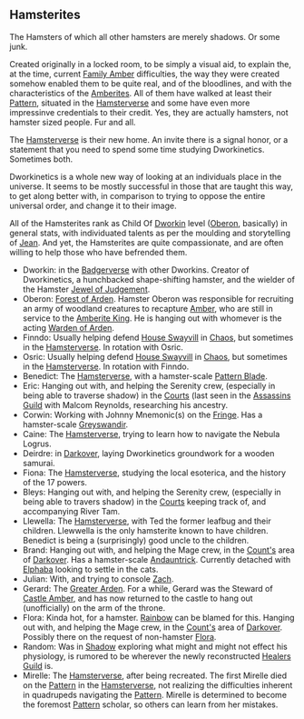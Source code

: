 ## Hamsterites

The Hamsters of which all other hamsters are merely shadows.  Or some junk.

Created originally in a locked room, to be simply a visual aid, to explain the, at the time, current [Family Amber](WhoIsWhereAmberites) difficulties, the way they were created somehow enabled them to be quite real, and of the bloodlines, and with the characteristics of the [Amberites](WhoIsWhereAmberites).  All of them have walked at least their [Pattern](PrimalPattern), situated in the [Hamsterverse](HamsterVerse) and some have even more impressinve credentials to their credit.  Yes, they are actually hamsters, not hamster sized people.  Fur and all.

The [Hamsterverse](HamsterVerse) is their new home. An invite there is a signal honor, or a statement that you need to spend some time studying Dworkinetics.  Sometimes both.

Dworkinetics is a whole new way of looking at an individuals place in the universe.  It seems to be mostly successful in those that are taught this way, to get along better with, in comparison to trying to oppose the entire universal order, and change it to their image.

All of the Hamsterites rank as Child Of [Dworkin](DworkinOfAmber) level ([Oberon](OberonOfDworkin), basically) in general stats, with individuated talents as per the moulding and storytelling of [Jean](JeanOfFlorimel).  And yet, the Hamsterites are quite compassionate, and are often willing to help those who have befrended them.

 + <a name="dworkin">Dworkin</a>: in the [Badgerverse](BadgerVerse) with other Dworkins.  Creator of Dworkinetics, a hunchbacked shape-shifting hamster, and the wielder of the Hamster [Jewel of Judgement](JewelOfJudgement).
 + <a name="oberon">Oberon</a>: [Forest of Arden](ForestOfArden).  Hamster Oberon was responsible for recruiting an army of woodland creatures to recapture [Amber](KolvirPromontory#shadowkolvir), who are still in service to the [Amberite King](KingOfAmber). He is hanging out with whomever is the acting [Warden of Arden](ForestOfArden).
 + <a name="finndo">Finndo</a>: Usually helping defend [House Swayvill](HouseSwayvill) in [Chaos](CourtsOfChaos), but sometimes in the [Hamsterverse](HamsterVerse). In rotation with Osric.
 + <a name="osric">Osric</a>: Usually helping defend [House Swayvill](HouseSwayvill) in [Chaos](CourtsOfChaos), but sometimes in the [Hamsterverse](HamsterVerse). In rotation with Finndo.
 + <a name="benedict">Benedict</a>: The [Hamsterverse](HamsterVerse), with a hamster-scale [Pattern Blade](PatternBlade).
 + <a name="eric">Eric</a>: Hanging out with, and helping the Serenity crew, (especially in being able to traverse shadow) in the [Courts](CourtsOfChaos) (last seen in the [Assassins](AssassinsGuild) [Guild](ChaosGuilds) with Malcom Reynolds, researching his ancestry.
 + <a name="corwin">Corwin</a>: Working with Johnny Mnemonic(s) on the [Fringe](PowersBalancesAndOpposites).  Has a hamster-scale [Greyswandir](PatternBlade).
 + <a name="caine">Caine</a>: The [Hamsterverse](HamsterVerse), trying to learn how to navigate the Nebula Logrus.
 + <a name="deirdre">Deirdre</a>: in [Darkover](DarkoverPromontory), laying Dworkinetics groundwork for a wooden samurai.
 + <a name="fiona">Fiona</a>: The [Hamsterverse](HamsterVerse), studying the local esoterica, and the history of the 17 powers.
 + <a name="bleys">Bleys</a>: Hanging out with, and helping the Serenity crew, (especially in being able to travers shadow) in the [Courts](CourtsOfChaos) keeping track of, and accompanying River Tam.
 + <a name="llewella">Llewella</a>: The [Hamsterverse](HamsterVerse), with Ted the former leafbug and their children.  Llewwella is the only hamsterite known to have children.  Benedict is being a (surprisingly) good uncle to the children.
 + <a name="brand">Brand</a>: Hanging out with, and helping the Mage crew, in the [Count's](CountCagliostro) area of [Darkover](DarkoverPromontory).  Has a hamster-scale [Andauntrick](PatternBlade). Currently detached with [Elphaba](ElphabaOfOz) looking to settle in the cats.
 + <a name="julian">Julian</a>: With, and trying to console [Zach](ZachariasOfJulian).
 + <a name="gerard">Gerard</a>: The [Greater Arden](GreaterArden).  For a while, Gerard was the Steward of [Castle Amber](KolvirPromontory#castleamber), and has now returned to the castle to hang out (unofficially) on the arm of the throne.
 + <a name="florimel">Flora</a>: Kinda hot, for a hamster.  [Rainbow](RainbowOfDancers) can be blamed for this. Hanging out with, and helping the Mage crew, in the [Count's](CountCagliostro) area of [Darkover](DarkoverPromontory).  Possibly there on the request of non-hamster [Flora](FlorimelOfOberon).
 + <a name="random">Random</a>: Was in [Shadow](ShadowPlaces) exploring what might and might not effect his physiology, is rumored to be wherever the newly reconstructed [Healers Guild](ChaosGuilds) is.
 + <a name="mirelle">Mirelle</a>: The [Hamsterverse](HamsterVerse), after being recreated.  The first Mirelle died on the [Pattern](PrimalPattern) in the [Hamsterverse](HamsterVerse), not realizing the difficulties inherent in quadrupeds navigating the [Pattern](PrimalPattern).  Mirelle is determined to become the foremost [Pattern](PrimalPattern) scholar, so others can learn from her mistakes.

